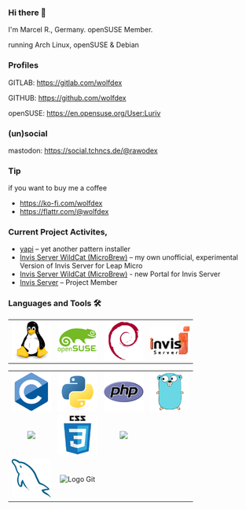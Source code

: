 ### Hi there 👋

I'm Marcel R., Germany. openSUSE Member.

running Arch Linux, openSUSE & Debian


### Profiles

GITLAB: https://gitlab.com/wolfdex

GITHUB: https://github.com/wolfdex

openSUSE: https://en.opensuse.org/User:Luriv

### (un)social

mastodon: https://social.tchncs.de/@rawodex


### Tip

if you want to buy me a coffee

- https://ko-fi.com/wolfdex
- https://flattr.com/@wolfdex

### Current Project Activites, 
- [yapi](https://github.com/wolfdex/yapi) – yet another pattern installer
- [Invis Server WildCat (MicroBrew)](https://github.com/wolfdex/InvisServerWildCat-MicroBrew) – my own unofficial, experimental Version of Invis Server for Leap Micro
- [Invis Server WildCat (MicroBrew)](https://github.com/wolfdex/InvisServerPortal-Trailblazer) - new Portal for Invis Server
- [Invis Server](https://github.com/invisserver) – Project Member


### Languages and Tools 🛠️

<table>
 <tr>
    <td>
      <img src="https://github.com/devicons/devicon/raw/master/icons/linux/linux-original.svg"  alt="Logo Tux" width="80"  role="img">
   </td>
    <td>
        <img src="https://github.com/devicons/devicon/raw/master/icons/opensuse/opensuse-original-wordmark.svg"  alt="Logo openSUSE" width="80"  role="img">
    </td>
     <td>
        <img src="https://github.com/devicons/devicon/raw/master/icons/debian/debian-original.svg"  alt="Logo Debian" width="80"  role="img">
    </td>
     <td>
        <a href="https://www.invis-server.org"><img src="https://raw.githubusercontent.com/wolfdex/wolfdex/main/assets/img/invis-logo.webp"  alt="Logo Invis Server" width="80"  role="img"></a>
    </td>
  
  </tr>
    
</table>

<table>
  <tr>
    <td align='center'>
        <img src="https://raw.githubusercontent.com/devicons/devicon/master/icons/c/c-original.svg" alt="Logo c" width="80" role="img">
    </td>
        <td align='center'>
        <img src="https://github.com/devicons/devicon/raw/master/icons/python/python-original.svg" alt="Logo Python" width="80" role="img">
    </td>
    </td>
        <td align='center'>
        <img src="https://github.com/devicons/devicon/raw/master/icons/php/php-original.svg" alt="Logo PHP" width="80" role="img">
    </td>    
    </td>
        <td align='center'>
        <img src="https://github.com/devicons/devicon/raw/master/icons/go/go-original.svg" alt="Logo GO" width="80" role="img">
    </td>      
    
    
  </tr>
     <td align='center'> 
         <img src="https://www.vectorlogo.zone/logos/w3_html5/w3_html5-ar21.svg" role="img">
    </td>
    <td align='center'>
        <img src="https://raw.githubusercontent.com/devicons/devicon/0d6c64dbbf311879f7d563bfc3ccf559f9ed111c/icons/css3/css3-original-wordmark.svg" alt="Logo CSS3" width="80"  role="img">
    </td>
      <td align='center'>
        <img src="https://raw.githubusercontent.com/detain/svg-logos/780f25886640cef088af994181646db2f6b1a3f8/svg/javascript.svg" width="80" role="img">
    </td>
  </tr>
  <tr>
    <td align='center'>
      <img src="https://github.com/devicons/devicon/raw/master/icons/mysql/mysql-original.svg"  alt="Logo mysql" width="80"  role="img">
    </td>
    <td align='center'>
      <img src="https://www.vectorlogo.zone/logos/git-scm/git-scm-ar21.svg"  alt="Logo Git" width="80"  role="img">
    </td>
  </tr>
</table>



<!--
**wolfdex/wolfdex** is a ✨ _special_ ✨ repository because its `README.md` (this file) appears on your GitHub profile.

Here are some ideas to get you started:

- 🔭 I’m currently working on ...
- 🌱 I’m currently learning ...
- 👯 I’m looking to collaborate on ...
- 🤔 I’m looking for help with ...
- 💬 Ask me about ...
- 📫 How to reach me: ...
- 😄 Pronouns: ...
- ⚡ Fun fact: ...
-->
